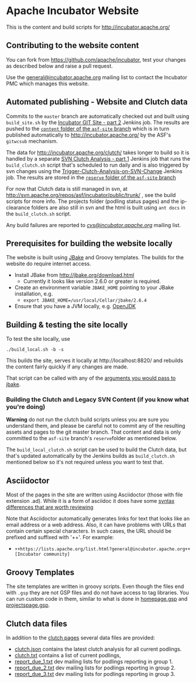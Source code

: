 # Apache Incubator Website

This is the content and build scripts for http://incubator.apache.org/

## Contributing to the website content

You can fork from https://github.com/apache/incubator, test your changes as described below
and raise a pull request.

Use the [general@incubator.apache.org](https://lists.apache.org/list.html?general@incubator.apache.org) mailing list to contact
the Incubator PMC which manages this website.

## Automated publishing - Website and Clutch data

Commits to the `master` branch are automatically checked out and built using `build_site.sh` by the 
[Incubator GIT Site - part 2](https://ci-builds.apache.org/job/Incubator/job/Incubator-GIT-Site-part-2/)
Jenkins job. The results are pushed to the [`content` folder of the `asf-site` branch](https://github.com/apache/incubator/tree/asf-site/content)
which is in turn published automatically to http://incubator.apache.org/ by the ASF's `gitwcsub` mechanism.

The data for http://incubator.apache.org/clutch/ takes longer to build so it is handled by a separate
[SVN Clutch Analysis - part 1](https://ci-builds.apache.org/job/Incubator/job/Incubator-SVN-Clutch-Analysis-part-1/)
Jenkins job that runs the `build_clutch.sh` script that's scheduled to run daily and is also triggered by svn changes using
the [Trigger-Clutch-Analysis-on-SVN-Change](https://ci-builds.apache.org/job/Incubator/job/Trigger-Clutch-Analysis-on-SVN-Change/)
Jenkins job. The results are stored in the [`reserve` folder of the `asf-site` branch](https://github.com/apache/incubator/tree/asf-site/reserve)

For now that Clutch data is still managed in svn, at http://svn.apache.org/repos/asf/incubator/public/trunk/ , see
the build scripts for more info. The projects folder (podling status pages) and the ip-clearance folders are also still in svn
and the html is built using `ant docs` in the `build_clutch.sh` script.

Any build failures are reported to *[cvs@incubator.apache.org](https://lists.apache.org/list.html?cvs@incubator.apache.org)*
mailing list.

## Prerequisites for building the website locally

The website is built using [JBake](https://jbake.org/) and Groovy templates.
The builds for the website do require internet access.

- Install JBake from http://jbake.org/download.html
  - Currently it looks like version 2.6.0 or greater is required.
- Create an environment variable `JBAKE_HOME` pointing to your JBake installation, e.g.
  - `export JBAKE_HOME=/usr/local/Cellar/jbake/2.6.4`
- Ensure that you have a JVM locally, e.g. [OpenJDK](http://openjdk.java.net/install/)

## Building & testing the site locally

To test the site locally, use 

    ./build_local.sh -b -s
    
This builds the site, serves it locally at  http://localhost:8820/ and rebuilds the content fairly
quickly if any changes are made.

That script can be called with any of the [arguments you would pass to jbake](https://jbake.org/docs/2.6.4/#bake_command).

### Building the Clutch and Legacy SVN Content (if you know what you're doing)

**Warning** do not run the clutch build scripts unless you are sure you understand them, and please be careful not to commit any of the resulting assets and pages to the git master branch. That content and data is only committed to the `asf-site` 
branch's `reserve`folder as mentioned below.

The `build_local_clutch.sh` script can be used to build the Clutch data, but that's updated automatically by the Jenkins 
builds as `build_clutch.sh` mentioned below so it's not required unless you want to test that.

## Asciidoctor

Most of the pages in the site are written using Asciidoctor (those with file extension .ad).
While it is a form of asciidoc it does have some [syntax differences that are worth reviewing](http://asciidoctor.org/docs/asciidoc-syntax-quick-reference/)

Note that Asciidoctor automatically generates links for text that looks like an email address or a web address.
Also, it can have problems with URLs that contain certain special characters.
In such cases, the URL should be prefixed and suffixed with '++'.
For example:
- `++https://lists.apache.org/list.html?general@incubator.apache.org++[Incubator community]`

## Groovy Templates

The site templates are written in groovy scripts.
Even though the files end with `.gsp` they are not GSP files and do not have access to tag libraries.
You can run custom code in them, similar to what is done in [homepage.gsp](templates/homepage.gsp) and [projectspage.gsp](templates/projectspage.gsp).

## Clutch data files

In addition to the [clutch pages](https://incubator.apache.org/clutch/) several data files are provided:

* [clutch.json](https://incubator.apache.org/clutch.json) contains the latest clutch analysis for all current podlings.
* [clutch.txt](https://incubator.apache.org/clutch.txt) contains a list of current podlings,
* [report_due_1.txt](https://incubator.apache.org/report_due_1.txt) dev mailing lists for podlings reporting in group 1.
* [report_due_2.txt](https://incubator.apache.org/report_due_2.txt) dev mailing lists for podlings reporting in group 2.
* [report_due_3.txt](https://incubator.apache.org/report_due_3.txt) dev mailing lists for podlings reporting in group 3.
